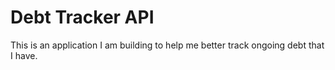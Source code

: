 # Debt Tracker API

This is an application I am building to help me better track ongoing debt that I have.
